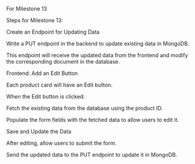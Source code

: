 For Milestone  13


 Steps for Milestone 13:

Create an Endpoint for Updating Data


Write a PUT endpoint in the backend to update existing data in MongoDB.

This endpoint will receive the updated data from the frontend and modify the corresponding document in the database.

Frontend: Add an Edit Button

Each product card will have an Edit button.

When the Edit button is clicked:

Fetch the existing data from the database using the product ID.

Populate the form fields with the fetched data to allow users to edit it.

Save and Update the Data

After editing, allow users to submit the form.

Send the updated data to the PUT endpoint to update it in MongoDB.
